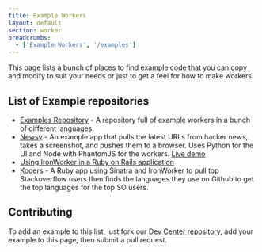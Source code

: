 ```yaml
---
title: Example Workers
layout: default
section: worker
breadcrumbs:
  - ['Example Workers', '/examples']
---
```


This page lists a bunch of places to find example code that you can copy and modify to suit your needs or just to get
a feel for how to make workers.

## List of Example repositories

- [Examples Repository](https://github.com/iron-io/iron_worker_examples) - A repository full of example workers in a bunch of different languages.
- [Newsy](https://github.com/paddyforan/newsy) - An example app that pulls the latest URLs from hacker news, takes a screenshot, and pushes them to a
browser. Uses Python for the UI and Node with PhantomJS for the workers. [Live demo](http://iron-ehd.appspot.com/)
- [Using IronWorker in a Ruby on Rails application](https://github.com/iron-io/iron_worker_rails_example)
- [Koders](https://github.com/iron-io/koders) - A Ruby app using Sinatra and IronWorker to pull top Stackoverflow users then finds the languages they use on Github to get the top languages for the top SO users.

## Contributing

To add an example to this list, just fork our [Dev Center repository](https://github.com/iron-io/docs),
add your example to this page, then submit a pull request.
